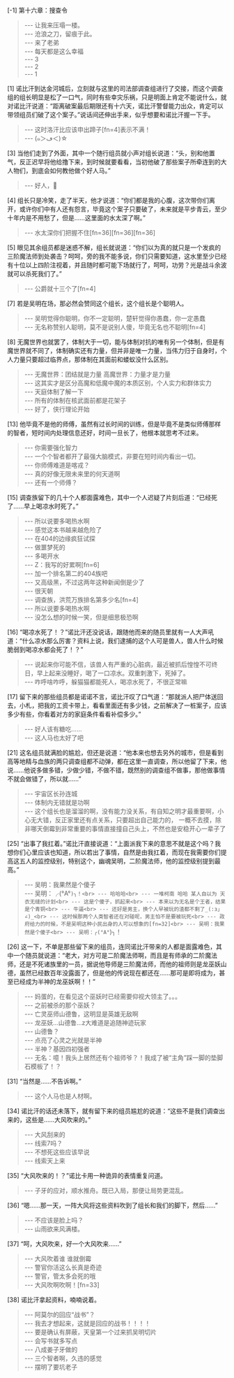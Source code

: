 
[-1] 第十六章：搜查令
>--- 让我来压塌一楼。<br>
>--- 沧浪之刀，留痕于此。<br>
>--- 来了老弟<br>
>--- 每天都是这么幸福<br>
>--- 3<br>
>--- 2<br>
>--- 1<br>

[1] 诺比汗到达金河城后，立刻就与这里的司法部调查组进行了交接，而这个调查组的组长明显是松了一口气，同时有些幸灾乐祸，只是明面上肯定不能说什么，就对诺比汗说道：“距离破案最后期限还有十六天，诺比汗警督能力出众，肯定可以带领组员们破了这个案子。”说话间还伸出手来，似乎想要和诺比汗握一下手。
>--- 这时洛汗比应该申出蹄子[fn=4]表示不满！<br>
>--- (๑＞ڡ＜)☆<br>

[3] 当他们走到了外面，其中一个随行组员就小声对组长说道：“头，别和他置气，反正迟早将他给撸下来，到时候就要看看，当初他破了那些案子所牵连到的大人物们，到底会如何教他做个好人马。”
>--- 好人，🐴<br>

[4] 组长只是冷笑，走了半天，他才说道：“你们都是我的心腹，这次带你们离开，或许你们中有人还有怨言，毕竟这个案子只要破了，未来就是平步青云，至少十年内是不用愁了，但是……这里面的水太深了啊。”
>--- 水太深你们把握不住[fn=36][fn=36][fn=36]<br>

[5] 眼见其余组员都是迷惑不解，组长就说道：“你们以为真的就只是一个发疯的三阶魔法师到处袭击？呵呵，旁的我不能多说，你们只需要知道，这水里至少已经有十位以上四阶注视着，并且随时都可能下场就行了，呵呵，功劳？光是战斗余波就可以杀死我们了。”
>--- 公爵就十三个了[fn=4]<br>

[7] 若是吴明在场，那必然会赞同这个组长，这个组长是个聪明人。
>--- 吴明觉得你聪明，你不一定聪明，楚轩觉得你愚蠢，你一定愚蠢<br>
>--- 无名称赞别人聪明，莫不是说别人傻，毕竟无名也不聪明[fn=4]<br>

[8] 无魔世界也就罢了，体制大于一切，能与体制对抗的唯有另一个体制，但是有魔世界就不同了，体制确实还有力量，但并非是唯一力量，当伟力归于自身时，个人力量只要超过临界点，那体制在其面前和蝼蚁没什么区别。
>--- 无魔世界：团结就是力量
高魔世界：力量才是力量<br>
>--- 这其实才是区分高魔和低魔中魔的本质区别，个人实力和群体实力<br>
>--- 天庭体制了解一下<br>
>--- 所有的体制在核武面前都是花架子<br>
>--- 好了，侠行理论开始<br>

[13] 他毕竟不是他的师傅，虽然有过长时间的训练，但是毕竟不是类似师傅那样的智者，短时间内处理信息还好，时间一旦长了，他根本就思考不过来。
>--- 你需要强化智力<br>
>--- 一个个智者都开了最强大脑模式，非要在短时间内看出一切。<br>
>--- 你师傅难道是喀戎？<br>
>--- 真的好像无限未来里的何天道啊<br>
>--- 还有一个师傅？<br>

[15] 调查族留下的几十个人都面露难色，其中一个人迟疑了片刻后道：“已经死了……早上喝凉水时死了。”
>--- 所以说要多喝热水啊<br>
>--- 感觉这本书越来越危险了<br>
>--- 在404的边缘疯狂试探<br>
>--- 做噩梦死的<br>
>--- 多喝开水<br>
>--- Z：我写的好累啊[fn=6]<br>
>--- 加一个排名第二的404族吧<br>
>--- 又高级黑，不过这两年这种新闻倒是少了<br>
>--- 很天朝<br>
>--- 调查族，洪荒万族排名第多少名[fn=4]<br>
>--- 所以说要多喝热水啊<br>
>--- 没怎么想的时候一笑，但是细思极恐啊<br>

[16] “喝凉水死了！？”诺比汗还没说话，跟随他而来的随员里就有一人大声吼道：“什么凉水那么厉害？资料上说，我们逮捕的这个人可是兽人，兽人什么时候脆弱到喝凉水都会死了！？”
>--- 说起来你可能不信，该兽人有严重的心脏病，最近被抓后惶惶不可终日，早上起来没睡好，喝了一口凉水。双重刺激下，死掉了。<br>
>--- 咋呼啥咋呼，躲猫猫都能死人，喝凉水死了，不很正常嘛<br>

[17] 留下来的那些组员都是诺诺不言，诺比汗叹了口气道：“那就派人把尸体送回去，小札，把我的工资卡带上，看看里面还有多少钱，之前解决了一桩案子，应该多少有些，你看着对方的家庭条件看看补偿多少。”
>--- 好人该有糖吃……<br>
>--- 这人马也太好了吧<br>

[21] 这名组员就满脸的尴尬，但还是说道：“他本来也想去另外的城市，但是看到高等地精与血族的两只调查组都不动弹，都在这里一直调查，所以他留了下来，他说……他说多做多错，少做少错，不做不错，既然别的调查组不做事，那他做事情不就会做错了，所以就……”
>--- 宇宙区长孙连城<br>
>--- 体制内无错就是功啊<br>
>--- 这个组长也是溜溜的啊，没有能力没关系，有自知之明才最重要啊，小心无大错，反正家里还有点关系，只要超出自己能力的， 一概不去摸，除非哪天倒霉到非常重要的事情直接撞自己头上，不然也是安稳开心一辈子了<br>

[25] “出事了我扛着。”诺比汗直接说道：“上面派我下来的意思不就是这个吗？我想你们心里应该也知道，所以若出了事情，自然是由我扛着，而现在我需要你们提高这五人的监控级别，特别这个，幽魂吴明，二阶魔法师，他的监控级别提到最高。”
>--- 吴明：我果然是个傻子<br>
>--- 吴明：╭(°A°`)╮！<br>
>--- 哈哈哈<br>
>--- 一堆柯南 哈哈 某人自以为 天衣无缝的计划<br>
>--- 这是个傻子，抓起来<br>
>--- 本来以为无名是个王者，结果是个青铜<br>
>--- 牛逼<br>
>--- 还好是男主，换个人早被玩的渣都不剩了_(:з」∠)_<br>
>--- 这时候那两个人类智者还在对碰呢，男主怕不是要被玩死<br>
>--- 政府给力的时候，不是吴明这种小民出身的人可以想象的[fn=32]<br>
>--- 吴明：我果然是个傻子<br>
>--- 吴明：╭(°A°`)╮！<br>

[26] 这一下，不单是那些留下来的组员，连同诺比汗带来的人都是面露难色，其中一个随员就说道：“老大，对方可是二阶魔法师啊，而且是有师承的二阶魔法师，还是不死诸族里的一员，据说他导师是三阶魔法师，而他的祖师则是龙巫妖山德，虽然已经数百年没露面了，但是他的传说现在都还在……那可是即将成为，甚至已经成为半神的龙巫妖啊！！”
>--- 妈蛋的，在看见这个巫妖时已经需要仰视大领主了。。。<br>
>--- 之前被杀的那个巫妖？<br>
>--- 亡灵巫师山德鲁，这明显是英雄无敌啊<br>
>--- 龙巫妖...山德鲁...z大难道是追随神迹玩家<br>
>--- 山德鲁？<br>
>--- 点亮了心灵之光就是半神<br>
>--- 半神？基因四初强者<br>
>--- 无名：噫！我头上居然还有个祖师爷？！我成了被“主角”踩一脚的垫脚石模板了！？<br>

[31] “当然是……不告诉啊。”
>--- 这个人马也是人材啊。<br>

[34] 诺比汗的话还未落下，就有留下来的组员尴尬的说道：“这些不是我们调查出来的，这些是……大风吹来的。”
>--- 大风刮来的<br>
>--- 线索7吗？<br>
>--- 不想死这些应该早说<br>
>--- 线索天上来<br>

[35] “大风吹来的！？”诺比卡用一种诡异的表情重复问道。
>--- 子牙的应对，顺水推舟。既已入局，那便让局势更混乱。<br>

[36] “嗯……那一天，一阵大风将这些资料吹到了组长和我们的脚下，然后……”
>--- 不应该是脸上吗？<br>
>--- 山雨欲来风满楼。<br>

[37] “呵，大风吹来，好一个大风吹来……”
>--- 大风吹着谁 谁就倒霉<br>
>--- 警官你活这么长真是奇迹<br>
>--- 警官，管太多会死的哦<br>
>--- 大风吹啊吹啊！[fn=33]<br>

[38] 诺比汗拿起资料，喃喃说着。
>--- 阿莫尔的回应“战书”？<br>
>--- 我去才想起来，这就是回应的战书！！！！<br>
>--- 要是确认有屏蔽，天皇第一个过来抓吴明切片<br>
>--- 会写书就多写点<br>
>--- 八成姜子牙做的<br>
>--- 三个智者啊，久违的感觉<br>
>--- 摆明了要坑老子<br>

